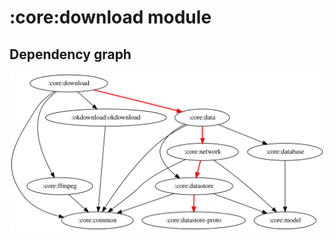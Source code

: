 # :core:download module
## Dependency graph
![Dependency graph](../../docs/images/graphs/dep_graph_core_download.svg)
